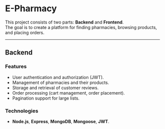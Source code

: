 # E-Pharmacy

This project consists of two parts: **Backend** and **Frontend**.  
The goal is to create a platform for finding pharmacies, browsing products, and placing orders.

---

## Backend

### Features
- User authentication and authorization (JWT).
- Management of pharmacies and their products.
- Storage and retrieval of customer reviews.
- Order processing (cart management, order placement).
- Pagination support for large lists.

### Technologies
- **Node.js**, **Express**, **MongoDB**, **Mongoose**, **JWT**.

